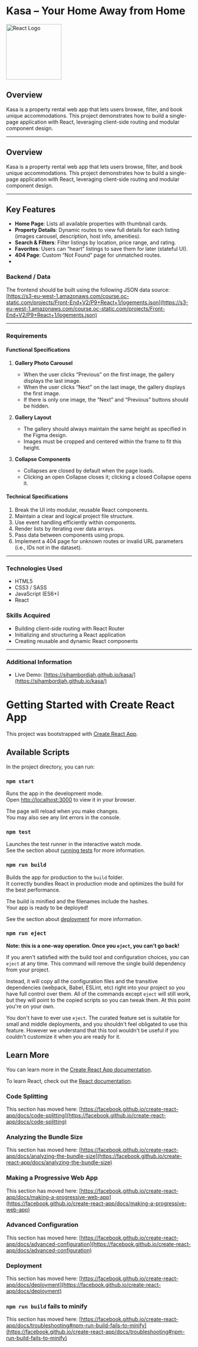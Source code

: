 
# Kasa – Your Home Away from Home

<img src="https://upload.wikimedia.org/wikipedia/commons/a/a7/React-icon.svg" width="150" alt="React Logo" />


## Overview

Kasa is a property rental web app that lets users browse, filter, and book unique accommodations. This project demonstrates how to build a single-page application with React, leveraging client-side routing and modular component design.

---

## Overview

Kasa is a property rental web app that lets users browse, filter, and book unique accommodations. This project demonstrates how to build a single-page application with React, leveraging client-side routing and modular component design.

---

##  Key Features

- **Home Page**: Lists all available properties with thumbnail cards.
- **Property Details**: Dynamic routes to view full details for each listing (images carousel, description, host info, amenities).
- **Search & Filters**: Filter listings by location, price range, and rating.
- **Favorites**: Users can “heart” listings to save them for later (stateful UI).
- **404 Page**: Custom “Not Found” page for unmatched routes.
- 
### Backend / Data  
The frontend should be built using the following JSON data source:  
[https://s3-eu-west-1.amazonaws.com/course.oc-static.com/projects/Front-End+V2/P9+React+1/logements.json](https://s3-eu-west-1.amazonaws.com/course.oc-static.com/projects/Front-End+V2/P9+React+1/logements.json)

---

### Requirements

#### Functional Specifications

1. **Gallery Photo Carousel**  
   - When the user clicks “Previous” on the first image, the gallery displays the last image.  
   - When the user clicks “Next” on the last image, the gallery displays the first image.  
   - If there is only one image, the “Next” and “Previous” buttons should be hidden.

2. **Gallery Layout**  
   - The gallery should always maintain the same height as specified in the Figma design.  
   - Images must be cropped and centered within the frame to fit this height.

3. **Collapse Components**  
   - Collapses are closed by default when the page loads.  
   - Clicking an open Collapse closes it; clicking a closed Collapse opens it.

#### Technical Specifications

1. Break the UI into modular, reusable React components.  
2. Maintain a clear and logical project file structure.  
3. Use event handling efficiently within components.  
4. Render lists by iterating over data arrays.  
5. Pass data between components using props.  
6. Implement a 404 page for unknown routes or invalid URL parameters (i.e., IDs not in the dataset).

---

### Technologies Used

- HTML5  
- CSS3 / SASS  
- JavaScript (ES6+)  
- React  

### Skills Acquired

- Building client-side routing with React Router  
- Initializing and structuring a React application  
- Creating reusable and dynamic React components  

---

### Additional Information

- Live Demo: [https://sihambordjah.github.io/kasa/](https://sihambordjah.github.io/kasa/)


# Getting Started with Create React App

This project was bootstrapped with [Create React App](https://github.com/facebook/create-react-app).

## Available Scripts

In the project directory, you can run:

### `npm start`

Runs the app in the development mode.\
Open [http://localhost:3000](http://localhost:3000) to view it in your browser.

The page will reload when you make changes.\
You may also see any lint errors in the console.

### `npm test`

Launches the test runner in the interactive watch mode.\
See the section about [running tests](https://facebook.github.io/create-react-app/docs/running-tests) for more information.

### `npm run build`

Builds the app for production to the `build` folder.\
It correctly bundles React in production mode and optimizes the build for the best performance.

The build is minified and the filenames include the hashes.\
Your app is ready to be deployed!

See the section about [deployment](https://facebook.github.io/create-react-app/docs/deployment) for more information.

### `npm run eject`

**Note: this is a one-way operation. Once you `eject`, you can't go back!**

If you aren't satisfied with the build tool and configuration choices, you can `eject` at any time. This command will remove the single build dependency from your project.

Instead, it will copy all the configuration files and the transitive dependencies (webpack, Babel, ESLint, etc) right into your project so you have full control over them. All of the commands except `eject` will still work, but they will point to the copied scripts so you can tweak them. At this point you're on your own.

You don't have to ever use `eject`. The curated feature set is suitable for small and middle deployments, and you shouldn't feel obligated to use this feature. However we understand that this tool wouldn't be useful if you couldn't customize it when you are ready for it.

## Learn More

You can learn more in the [Create React App documentation](https://facebook.github.io/create-react-app/docs/getting-started).

To learn React, check out the [React documentation](https://reactjs.org/).

### Code Splitting

This section has moved here: [https://facebook.github.io/create-react-app/docs/code-splitting](https://facebook.github.io/create-react-app/docs/code-splitting)

### Analyzing the Bundle Size

This section has moved here: [https://facebook.github.io/create-react-app/docs/analyzing-the-bundle-size](https://facebook.github.io/create-react-app/docs/analyzing-the-bundle-size)

### Making a Progressive Web App

This section has moved here: [https://facebook.github.io/create-react-app/docs/making-a-progressive-web-app](https://facebook.github.io/create-react-app/docs/making-a-progressive-web-app)

### Advanced Configuration

This section has moved here: [https://facebook.github.io/create-react-app/docs/advanced-configuration](https://facebook.github.io/create-react-app/docs/advanced-configuration)

### Deployment

This section has moved here: [https://facebook.github.io/create-react-app/docs/deployment](https://facebook.github.io/create-react-app/docs/deployment)

### `npm run build` fails to minify

This section has moved here: [https://facebook.github.io/create-react-app/docs/troubleshooting#npm-run-build-fails-to-minify](https://facebook.github.io/create-react-app/docs/troubleshooting#npm-run-build-fails-to-minify)
